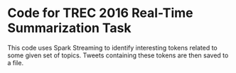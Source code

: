 # Code for TREC 2016 Real-Time Summarization Task

This code uses Spark Streaming to identify interesting tokens related to some given set of topics. Tweets containing these tokens are then saved to a file.
